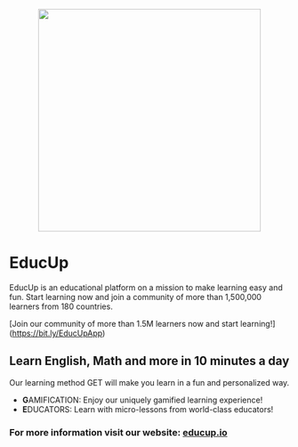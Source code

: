 <p align="center">
  <img src="https://educup.io/_amplify/image?url=%2Fimg%2Fstudy%2Fapp-mobile.png&w=1536&q=100" width="400"/>
</p>

# EducUp

EducUp is an educational platform on a mission to make learning easy and fun. Start learning now and join a community of more than 1,500,000 learners from 180 countries.

[Join our community of more than 1.5M learners now and start learning!] (https://bit.ly/EducUpApp)

## Learn English, Math and more in 10 minutes a day

Our learning method GET will make you learn in a fun and personalized way.

- **G**AMIFICATION: Enjoy our uniquely gamified learning experience!
- **E**DUCATORS: Learn with micro-lessons from world-class educators!

### For more information visit our website: [educup.io](https://educup.io)
